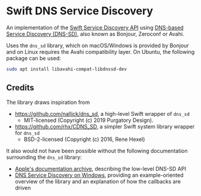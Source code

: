 # Swift DNS Service Discovery

An implementation of the [Swift Service Discovery API](https://github.com/apple/swift-service-discovery) using [DNS-based Service Discovery (DNS-SD)](https://en.wikipedia.org/wiki/Zero-configuration_networking#DNS-SD), also known as Bonjour, Zeroconf or Avahi.

Uses the `dns_sd` library, which on macOS/Windows is provided by Bonjour and on Linux requires the Avahi compatibility layer. On Ubuntu, the following package can be used:

```sh
sudo apt install libavahi-compat-libdnssd-dev
```

## Credits

The library draws inspiration from

- https://github.com/nallick/dns_sd, a high-level Swift wrapper of `dns_sd`
    - MIT-licensed (Copyright (c) 2019 Purgatory Design).
- https://github.com/rhx/CDNS_SD, a simpler Swift system library wrapper for `dns_sd`
    - BSD-2-licensed (Copyright (c) 2016, Rene Hexel)

It also would not have been possible without the following documentation surrounding the `dns_sd` library:

- [Apple's documentation archive](https://developer.apple.com/library/archive/documentation/Networking/Conceptual/dns_discovery_api/Articles/browse.html#//apple_ref/doc/uid/TP40002486-SW1), describing the low-level DNS-SD API
- [DNS Service Discovery on Windows](https://marknelson.us/posts/2011/10/25/dns-service-discovery-on-windows.html), providing an example-oriented overview of the library and an explanation of how the callbacks are driven
